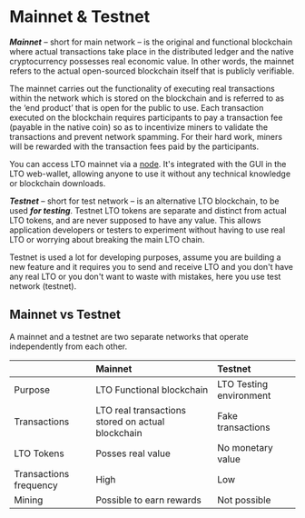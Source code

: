 # Mainnet & Testnet

_**Mainnet**_ – short for main network – is the original and functional blockchain where actual transactions take place in the distributed ledger and the native cryptocurrency possesses real economic value. In other words, the mainnet refers to the actual open-sourced blockchain itself that is publicly verifiable.

The mainnet carries out the functionality of executing real transactions within the network which is stored on the blockchain and is referred to as the ‘end product’ that is open for the public to use. Each transaction executed on the blockchain requires participants to pay a transaction fee \(payable in the native coin\) so as to incentivize miners to validate the transactions and prevent network spamming. For their hard work, miners will be rewarded with the transaction fees paid by the participants.

You can access LTO mainnet via a [node](https://github.com/legalthings/lto). It's integrated with the GUI in the LTO web-wallet, allowing anyone to use it without any technical knowledge or blockchain downloads.

_**Testnet**_ – short for test network – is an alternative LTO blockchain, to be used _**for testing**_. Testnet LTO tokens are separate and distinct from actual LTO tokens, and are never supposed to have any value. This allows application developers or testers to experiment without having to use real LTO or worrying about breaking the main LTO chain.

Testnet is used a lot for developing purposes, assume you are building a new feature and it requires you to send and receive LTO and you don't have any real LTO or you don't want to waste with mistakes, here you use test network \(testnet\).

## Mainnet vs Testnet

A mainnet and a testnet are two separate networks that operate independently from each other.

|  | Mainnet | Testnet |
| :--- | :--- | :--- |
| Purpose | LTO Functional blockchain | LTO Testing environment |
| Transactions | LTO real transactions stored on actual blockchain | Fake transactions |
| LTO Tokens | Posses real value | No monetary value |
| Transactions frequency | High | Low |
| Mining | Possible to earn rewards | Not possible |

